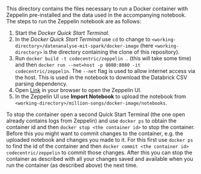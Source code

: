 This directory contains the files necessary to run a Docker container
with Zeppelin pre-installed and the data used in the accompanying notebook.
The steps to run the Zeppelin notebook are as follows:

1. Start the *Docker Quick Start Terminal*.
2. In the *Docker Quick Start Terminal* use `cd` to change to `<working-directory>/datenanalyse-mit-spark/docker-image`
(here `<working-directory>` is the directory containing the clone of this repository).
3. Run `docker build -t codecentric/zeppelin .` (this will take some time) 
and then `docker run --net=host -p 8080:8080 -it codecentric/zeppelin`. The `--net` flag
is used to allow internet access via the host. This is used in the notebook to download
the Databrick CSV parsing dependency.
4. Open [Link](http://192.168.99.100:8080/#/) in your browser to open the Zeppelin UI.
5. In the Zeppelin UI use **Import Notebook** to upload the notebook from `<working-directory>/million-songs/docker-image/notebooks`.

To stop the container open a second Quick Start Terminal (the one open already contains logs from Zeppelin) and use `docker ps` to obtain the container id
and then `docker stop <the container id>` to stop the container. Before this you might want to commit changes to the container, e.g. the uploaded
notebook and changes you made to it. For this first use `docker ps` to find the id of the container and then `docker commit <the container id> codecentric/zeppelin`
to commit those changes. After this you can stop the container as described with all your changes saved and available when you run
the container (as described above) the next time.